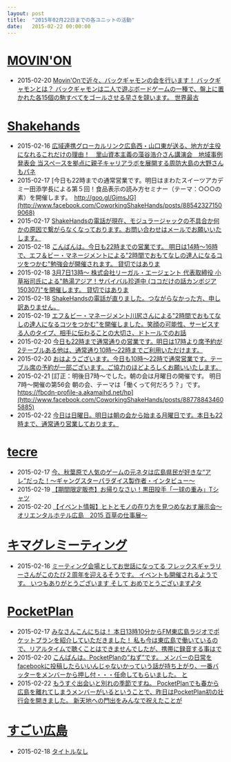 ```yaml
---
layout: post
title:  "2015年02月22日までの各ユニットの活動"
date:   2015-02-22 00:00:00
---
```




# [MOVIN'ON](http://coworking-hiroshima.com/)

* 2015-02-20 [Movin'Onで近々、バックギャモンの会を行います！  バックギャモンとは？  バックギャモンは二人で遊ぶボードゲームの一種で、盤上に置かれた各15個の駒すべてをゴールさせる早さを競います。 世界最古](http://www.facebook.com/movinon.hiroshima/posts/900167736670672)


# [Shakehands](http://www.shakehands.jp/)

* 2015-02-16 [広域連携グローカルリンク広島西・山口東が送る、地方が主役になれるこれだけの理由！　里山資本主義の藻谷浩介さん講演会　地域事例発表会  当スペースを拠点に親子キャリアラボを展開する周防大島の大野さんもパネ](http://www.facebook.com/CoworkingShakeHands/posts/884902024894526)
* 2015-02-17 [今日も22時までの通常営業です。明日はまわたスイーツアカデミー田添学長による第５回！食品表示の読み方セミナー（テーマ：○○○の素）を開催します。　http://goo.gl/GjmsJG](http://www.facebook.com/CoworkingShakeHands/posts/885423271509068)
* 2015-02-17 [ShakeHandsの電話が現在、モジュラージャックの不具合か何かの原因で繋がらなくなっております。お問い合わせはメールでお願いいたします。](http://www.facebook.com/CoworkingShakeHands/posts/885477908170271)
* 2015-02-18 [こんばんは。今日も22時までの営業です。 明日は14時〜16時で、エフ＆ビー・マネージメントによる&quot;2時間でおもてなしの達人になるコツをつかむ&quot;勉強会が開催されます。 貸切ではありま](http://www.facebook.com/CoworkingShakeHands/posts/886010501450345)
* 2015-02-18 [3月7日13時〜 株式会社リーガル・エージェント 代表取締役 小草裕司氏による&quot;熱湯アジア！サバイバル珍道中 (ココだけの話カンボジア150307)&quot;を開催します。  貸切ではありま](http://www.facebook.com/CoworkingShakeHands/posts/886034731447922)
* 2015-02-18 [ShakeHandsの電話が直りました。つながらなかった方、申し訳ありません。](http://www.facebook.com/CoworkingShakeHands/posts/886154274769301)
* 2015-02-19 [エフ＆ビー・マネージメント川尻さんによる&quot;2時間でおもてなしの達人になるコツをつかむ&quot;を開催しました。笑顔の可能性、サービスする人のタイプ、相手に伝わることの大切さ、ドトールでのお話](http://www.facebook.com/CoworkingShakeHands/photos/a.633882023329862.1073741833.592127770838621/886488858069176/?type=1)
* 2015-02-20 [今日も22時まで通常通りの営業です。明日は17時より席予約が2テーブルある他は、通常通り10時〜22時までご利用いただけます。](http://www.facebook.com/CoworkingShakeHands/posts/887120188006043)
* 2015-02-20 [おはようございます。今日も10時〜22時で通常営業です。テーブル席の予約が一部ございます。ご協力のほどよろしくお願いいたします。](http://www.facebook.com/CoworkingShakeHands/posts/887570527961009)
* 2015-02-21 [訂正：明後日7時〜でした。朝の会は月曜日の開催です。 明日7時〜開催の第56会 朝の会、テーマは「働くって何だろう？」です。https://fbcdn-profile-a.akamaihd.net/hp](http://www.facebook.com/CoworkingShakeHands/posts/887788434605885)
* 2015-02-22 [今日は日曜日。明日は朝の会から始まる月曜日です。本日も22時まで、通常通り営業しております。](http://www.facebook.com/CoworkingShakeHands/posts/888185037899558)




# [tecre](http://tecre.jp/)

* 2015-02-17 [今、秋葉原で人気のゲームの元ネタは広島県民が好きな“アレ”だった！～ギャングスターパラダイス製作者・インタビュー～](http://tecre.jp/gangstarparadise/)
* 2015-02-19 [【期間限定販売】お帰りなさい！黒田投手「一球の重み」Tシャツ](http://tecre.jp/carp-kuroda/)
* 2015-02-20 [【イベント情報】ヒトとモノの在り方を見つめなおす展示会～オリエンタルホテル広島　2015 百草の仕事展～](http://tecre.jp/orientalhotel-hiroshima/)


# [キマグレミーティング](https://www.facebook.com/kimaguremeeting)

* 2015-02-16 [ミーティング会場としてお世話になってる  フレックスギャラリーさんがこのたび２周年を迎えるそうです。  イベントも開催されるようです。  いつもありがとうございます  そして  おめでとうございます♪タ](http://www.facebook.com/kimaguremeeting/posts/780091035400798)


# [PocketPlan](http://pocketplan.wix.com/pocketplan)

* 2015-02-17 [みなさんこんにちは！  本日13時10分からFM東広島ラジオでポケットプランを紹介していただきました！  私も今は東広島で働いているので、リアルタイムで聴くことはできませんでしたが、携帯に録音する事はで](http://www.facebook.com/PocketPlan/posts/793736597378981)
* 2015-02-20 [こんばんは。PocketPlanの”ねず”です。  メンバーの日常をfacebookに投稿したらいいんじゃないかっていう話が持ち上がり、一番バッターをメンバーから押し付・・・任命してもらいました。  と](http://www.facebook.com/PocketPlan/posts/795187863900521)
* 2015-02-22 [もうすぐ出会いと別れの季節ですね。 PocketPlanでも春から広島を離れてしまうメンバーがいるということで、昨日はPocketPlan初の壮行会を開きました。  新天地への門出をみんなで祝えたことが](http://www.facebook.com/PocketPlan/photos/a.360483500704295.87237.115520338533947/796001473819160/?type=1)








# [すごい広島](http://great-h.github.io/)

* 2015-02-18 [タイトルなし](http://www.facebook.com/events/424860781005349/permalink/424860787672015/)
